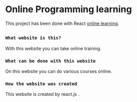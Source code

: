 # Online Programming learning

This project has been done with React  [online learning](https://happy-mirzakhani-39b0ab.netlify.app/).

##


### `What website is this?`

With this website you can take online training.

### `What can be done with this website`

On this website you can do various courses online.

### `How the website was created`

This website is created by react.js .

